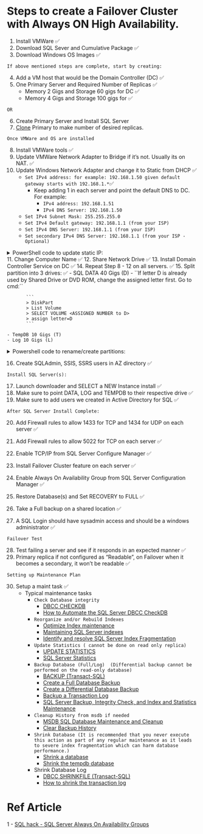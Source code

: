 # Steps to create a Failover Cluster with Always ON High Availability.

1. Install VMWare ✅
2. Download SQL Sever and Cumulative Package ✅
3. Download Windows OS Images ✅

 ``If above mentioned steps are complete, start by creating:`` 

4. Add a VM host that would be the Domain Controller (DC) ✅
5. One Primary Server and Required Number of Replicas ✅
    * Memory 2 Gigs and Storage 60 gigs for DC ✅
    * Memory 4 Gigs and Storage 100 gigs for ✅
  
``OR``

6. Create Primary Server and Install SQL Server
7. [Clone](https://learn.microsoft.com/en-us/windows-hardware/manufacture/desktop/sysprep--generalize--a-windows-installation?view=windows-11) Primary to make number of desired replicas. 

``Once VMWare and OS are installed``

8. Install VMWare tools ✅
9. Update VMWare Network Adapter to Bridge if it’s not. Usually its on NAT. ✅
10. Update Windows Network Adapter and change it to Static from DHCP ✅
    * ``Set IPv4 address: for example: 192.168.1.50 given default gateway starts with 192.168.1.*``✅
        * Keep adding 1 in each server and point the default DNS to DC. For example: 
            * ``IPv4 address: 192.168.1.51``
            * ``IPv4 DNS Server: 192.168.1.50``
    * ``Set IPv4 Subnet Mask: 255.255.255.0``
    * ``Set IPv4 Default gateway: 192.168.1.1 (from your ISP)``
    * ``Set IPv4 DNS Server: 192.168.1.1 (from your ISP)``
    * ``Set secondary IPv4 DNS Server: 192.168.1.1 (from your ISP - Optional)``
<details>
<Summary>PowerShell code to update static IP:</Summary>

```PowerShell:
#get identity of the current user and verify if its an administrator 
$CurrentUser = [Security.Principal.WindowsIdentity]::GetCurrent()
$TestAdmin = (New-Object Security.Principal.WindowsPrincipal $CurrentUser).IsInRole([Security.Principal.WindowsBuiltinRole]::Administrator)

if ($TestAdmin -eq $false) {
    Start-Process powershell.exe -Verb RunAs -ArgumentList ('-noprofile -noexit -file "{0}" -elevated' -f ($MyInvocation.MyCommand.Definition))
    exit $LASTEXITCODE
}

# Define the parameters
$interfaceName = "Ethernet0"  # Change this to the name of your network interface
$ipAddress = "192.168.1.200"  # Change this to the desired IP address
$subnetMask = "255.255.255.0"  # Change this to the desired subnet mask
$defaultGateway = "192.168.1.1"  # Change this to the desired default gateway
$preferredDNS = "192.168.1.1"  # Change this to the preferred DNS server
$alternateDNS = "127.0.0.1
"  # Change this to the alternate DNS server (optional)

# Get the network interface
$networkInterface = Get-NetAdapter | Where-Object { $_.Name -eq $interfaceName }

if ($networkInterface -eq $null) {
    Write-Host "Network interface '$interfaceName' not found."
    exit
}

# Set the IP address settings
New-NetIPAddress -InterfaceIndex $networkInterface.InterfaceIndex -IPAddress $ipAddress -PrefixLength 24 -DefaultGateway $defaultGateway

# Set the DNS server settings
$dnsSettings = @{
    InterfaceIndex = $networkInterface.InterfaceIndex
    ServerAddresses = @($preferredDNS)
}
if ($alternateDNS) {
    $dnsSettings.ServerAddresses += $alternateDNS
}
Set-DnsClientServerAddress @dnsSettings

Write-Host "TCP/IPv4 settings changed successfully."
```
</details>
11. Change Computer Name ✅
12. Share Network Drive ✅
13. Install Domain Controller Service on DC ✅
14. Repeat Step 8 - 12 on all servers. ✅
15. Split partition into 3 drives: ✅
    - SQL DATA 40 Gigs (D)
        - ``If letter D is already used by Shared Drive or DVD ROM, change the assigned letter first. Go to cmd:``
                     
           ```
           > DiskPart
           > List Volume
           > SELECT VOLUME <ASSIGNED NUMBER to D>
           > assign letter=D
           ```
           
    - TempDB 10 Gigs (T)
    - Log 10 Gigs (L)
<details>
<Summary>Powershell code to rename/create partitions:</Summary>
 
 ```PowerShell:
 $CurrentUser = [Security.Principal.WindowsIdentity]::GetCurrent()
$TestAdmin = (New-Object Security.Principal.WindowsPrincipal $CurrentUser).IsInRole([Security.Principal.WindowsBuiltinRole]::Administrator)

if ($TestAdmin -eq $false) {
    Start-Process powershell.exe -Verb RunAs -ArgumentList ('-noprofile -noexit -file "{0}" -elevated' -f ($MyInvocation.MyCommand.Definition))
    exit $LASTEXITCODE
}

# Specify the percentage sizes for each partition
$percentageC = 40
$percentageD = 40
$percentageL = 10
$percentageT = 10

# Specify the drive letter of the existing partition
$existingDriveLetter = "C"

# Get the existing partition details
$existingPartition = Get-Partition -DriveLetter $existingDriveLetter

if ($existingPartition -eq $null) {
    Write-Host "Existing partition not found."
    exit
}


# Get used drive letters for partitions and drives (excluding OS drive)
$usedDriveLetters = (Get-Volume | Where-Object { $_.DriveType -eq 'Fixed' -and $_.DriveLetter -ne $existingDriveLetter }).DriveLetter
$usedDriveLetters += (Get-WmiObject Win32_CDROMDrive).Drive


# Check if drive letter "D" is used
if ($usedDriveLetters -like "D*") {
    # Check if drive letter "Z" is available
    # if ($usedDriveLetters -contains "Z") {
    #     Write-Host "Drive letter Z is already in use. Please free up the drive letter Z manually."
    #     exit
    # }
    
    # Get the CD/DVD-ROM drives
    $cdDrives = Get-WmiObject Win32_CDROMDrive
    
    # Check if any CD/DVD-ROM drives are assigned drive letter "D"
    $cdWithD = $cdDrives | Where-Object { $_.Drive -like "D*" }
        if ($cdWithD) {
        # Get the current drive letter and device ID of the CD/DVD-ROM drive
        $currentDrive = $cdWithD.Drive
        # $deviceID = $cdWithD.DeviceID

        # Change the drive letter of the CD/DVD-ROM drive using DiskPart
        $diskPartScript = @"
        select volume $currentDrive
        assign letter=Z
"@
        $diskPartScript | DiskPart
        $usedDriveLetters = $usedDriveLetters -replace "D", "Z"
    }
    else {
        Write-Host "Drive letter D is used, but no CD/DVD-ROM drives are assigned that letter."
    }
}

# Calculate the sizes in bytes based on percentages
$totalSizeBytes = $existingPartition.Size - 5300000
$sizeCBytes = [math]::Floor($totalSizeBytes * ($percentageC / 100))
$sizeDBytes = [math]::Floor($totalSizeBytes * ($percentageD / 100))
$sizeLBytes = [math]::Floor($totalSizeBytes * ($percentageL / 100))

# Calculate available space for the last partition
$usedSpaceBytes = $sizeCBytes + $sizeDBytes + $sizeLBytes
$availableSpaceBytes = $totalSizeBytes - $usedSpaceBytes
$sizeTBytes = $availableSpaceBytes

# Resize the existing partition to the desired size for C: (OS)
Resize-Partition -DiskNumber $existingPartition.DiskNumber -PartitionNumber $existingPartition.PartitionNumber -Size $sizeCBytes

# Specify the new drive letters and sizes for the partitions along with their desired names
$partitions = @(
    @{ DriveLetter = "D"; Size = $sizeDBytes; Name = "DATA" },
    @{ DriveLetter = "L"; Size = $sizeLBytes; Name = "LOGS" },
    @{ DriveLetter = "T"; Size = $sizeTBytes; Name = "TempDB" }
)

$existingVolumes = Get-Partition
$maxPartitionNumber = ($existingVolumes | Measure-Object -Property PartitionNumber -Maximum).Maximum

foreach ($partition in $partitions) {
    $maxPartitionNumber++
    
    # Create the partition
    $partitionSize = $partition.Size
    $driveLetter = $partition.DriveLetter
    $partitionNumber = $maxPartitionNumber

    New-Partition -DiskNumber $existingPartition.DiskNumber -Size $partitionSize
    $volume = Get-Partition -DiskNumber $existingPartition.DiskNumber -PartitionNumber $partitionNumber

    # Format the partition with the desired drive letter
    Format-Volume -Partition $volume -FileSystem NTFS -Confirm:$false -Force
    $volume | Set-Partition -NewDriveLetter $driveLetter

    # Rename the drive with the desired name
    Set-Volume -DriveLetter $driveLetter -NewFileSystemLabel $partition.Name

    Write-Host "Partition with drive letter $($partition.DriveLetter) created successfully and renamed to $($partition.Name)."
}

Write-Host "Partitions created successfully."
 ```
</details>

16. Create SQLAdmin, SSIS, SSRS users in AZ directory ✅


``Install SQL Server(s):``

17. Launch downloader and SELECT a NEW Instance install ✅
18. Make sure to point DATA, LOG and TEMPDB to their respective drive ✅
19. Make sure to add users we created in Active Directory for SQL ✅

``After SQL Server Install Complete:``

20. Add Firewall rules to allow 1433 for TCP and 1434 for UDP on each server ✅
21. Add Firewall rules to allow 5022 for TCP on each server ✅
22. Enable TCP/IP from SQL Server Configure Manager ✅
23. Install Failover Cluster feature on each server ✅
24. Enable Always On Availability Group from SQL Server Configuration Manager ✅

25. Restore Database(s) and Set RECOVERY to FULL ✅
26. Take a Full backup on a shared location ✅
27. A SQL Login should have sysadmin access and should be a windows administrator ✅

``Failover Test``

28. Test failing a server and see if it responds in an expected manner ✅
29. Primary replica if not configured as “Readable”, on Failover  when it becomes a secondary, it won’t be readable ✅

``Setting up Maintenance Plan``

30. Setup a maint task ✅
    * Typical maintenance tasks
        * ``Check Database integrity``
            * [DBCC CHECKDB](https://learn.microsoft.com/en-us/sql/t-sql/database-console-commands/dbcc-checkdb-transact-sql?view=sql-server-ver16)
            * [How to Automate the SQL Server DBCC CheckDB](https://www.sqlshack.com/automate-the-sql-server-dbcc-checkdb-command-using-maintenance-plans/)
        * ``Reorganize and/or Rebuild Indexes``
            * [Optimize Index maintenance](https://learn.microsoft.com/en-us/sql/relational-databases/indexes/reorganize-and-rebuild-indexes?view=sql-server-ver16)
            * [Maintaining SQL Server indexes](https://www.sqlshack.com/maintaining-sql-server-indexes/)
            * [Identify and resolve SQL Server Index Fragmentation](https://www.sqlshack.com/how-to-identify-and-resolve-sql-server-index-fragmentation/)
        * ``Update Statistics ( cannot be done on read only replica)``
            * [UPDATE STATISTICS](https://learn.microsoft.com/en-us/sql/t-sql/statements/update-statistics-transact-sql?view=sql-server-ver16)
            * [SQL Server Statistics](https://www.sqlshack.com/sql-server-statistics-and-how-to-perform-update-statistics-in-sql/)
        * ``Backup Database (Full/Log)  (Differential backup cannot be performed on the read-only database)``
            * [BACKUP (Transact-SQL)](https://learn.microsoft.com/en-us/sql/t-sql/statements/backup-transact-sql?view=sql-server-ver16)
            * [Create a Full Database Backup](https://learn.microsoft.com/en-us/sql/relational-databases/backup-restore/create-a-full-database-backup-sql-server?view=sql-server-ver16)
            * [Create a Differential Database Backup](https://learn.microsoft.com/en-us/sql/relational-databases/backup-restore/create-a-differential-database-backup-sql-server?view=sql-server-ver16)
            * [Backup a Transaction Log](https://learn.microsoft.com/en-us/sql/relational-databases/backup-restore/back-up-a-transaction-log-sql-server?view=sql-server-ver16)
            * [SQL Server Backup, Integrity Check, and Index and Statistics Maintenance](https://ola.hallengren.com/)
        * ``Cleanup History from msdb if needed``
            * [MSDB SQL Database Maintenance and Cleanup](https://www.sqlshack.com/msdb-sql-database-maintenance-and-cleanup/)
            * [Clear Backup History](https://sqlsolutionsgroup.com/how-to-clear-backup-history/) 
        * ``Shrink Database (It is recommended that you never execute this action as part of any regular maintenance as it leads to severe index fragmentation which can harm database performance.)``
            * [Shrink a database](https://learn.microsoft.com/en-us/sql/relational-databases/databases/shrink-a-database?view=sql-server-ver16)
            * [Shrink the tempdb database](https://learn.microsoft.com/en-us/sql/relational-databases/databases/shrink-tempdb-database?view=sql-server-ver16)   
        * Shrink Database Log
            * [DBCC SHRINKFILE (Transact-SQL)](https://learn.microsoft.com/en-us/sql/t-sql/database-console-commands/dbcc-shrinkfile-transact-sql?view=sql-server-ver16)
            * [How to shrink the transaction log](https://www.mssqltips.com/sqlservertutorial/3311/how-to-shrink-the-transaction-log/)  




# Ref Article
1 - [SQL hack -  SQL Server Always On Availability Groups](https://www.sqlshack.com/a-comprehensive-guide-to-sql-server-always-on-availability-groups-on-windows-server-2016/)
